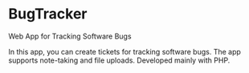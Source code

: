 # BugTracker
Web App for Tracking Software Bugs

In this app, you can create tickets for tracking software bugs. The app supports note-taking and file uploads. Developed mainly with PHP. 
